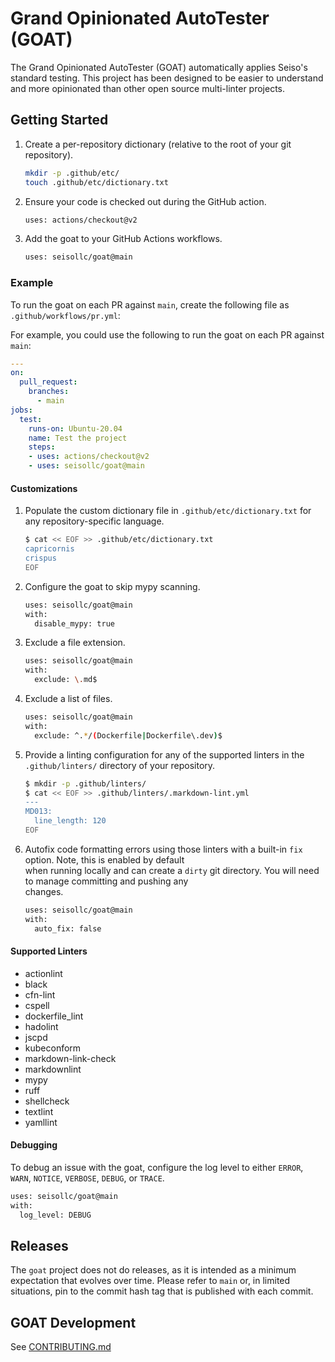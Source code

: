 # Grand Opinionated AutoTester (GOAT)

The Grand Opinionated AutoTester (GOAT) automatically applies Seiso's standard testing.
This project has been designed to be easier to understand and more opinionated than other open source multi-linter projects.

## Getting Started

1. Create a per-repository dictionary (relative to the root of your git repository).

    ```bash
    mkdir -p .github/etc/
    touch .github/etc/dictionary.txt
    ```

1. Ensure your code is checked out during the GitHub action.

    ```bash
    uses: actions/checkout@v2
    ```

1. Add the goat to your GitHub Actions workflows.

    ```bash
    uses: seisollc/goat@main
    ```

### Example

To run the goat on each PR against `main`, create the following file as `.github/workflows/pr.yml`:

For example, you could use the following to run the goat on each PR against `main`:

```yml
---
on:
  pull_request:
    branches:
      - main
jobs:
  test:
    runs-on: Ubuntu-20.04
    name: Test the project
    steps:
    - uses: actions/checkout@v2
    - uses: seisollc/goat@main
```

#### Customizations

1. Populate the custom dictionary file in `.github/etc/dictionary.txt` for any repository-specific language.

    ```bash
    $ cat << EOF >> .github/etc/dictionary.txt
    capricornis
    crispus
    EOF
    ```

1. Configure the goat to skip mypy scanning.

    ```bash
    uses: seisollc/goat@main
    with:
      disable_mypy: true
    ```

1. Exclude a file extension.

    ```bash
    uses: seisollc/goat@main
    with:
      exclude: \.md$
    ```

1. Exclude a list of files.

    ```bash
    uses: seisollc/goat@main
    with:
      exclude: ^.*/(Dockerfile|Dockerfile\.dev)$
    ```

1. Provide a linting configuration for any of the supported linters in the `.github/linters/` directory of your repository.

    ```bash
    $ mkdir -p .github/linters/
    $ cat << EOF >> .github/linters/.markdown-lint.yml
    ---
    MD013:
      line_length: 120
    EOF
    ```
  
1. Autofix code formatting errors using those linters with a built-in `fix` option. Note, this is enabled by default  
   when running locally and can create a `dirty` git directory. You will need to manage committing and pushing any  
   changes.

    ```bash
    uses: seisollc/goat@main
    with:
      auto_fix: false
    ```

#### Supported Linters

- actionlint
- black
- cfn-lint
- cspell
- dockerfile_lint
- hadolint
- jscpd
- kubeconform
- markdown-link-check
- markdownlint
- mypy
- ruff
- shellcheck
- textlint
- yamllint

#### Debugging

To debug an issue with the goat, configure the log level to either `ERROR`, `WARN`, `NOTICE`, `VERBOSE`, `DEBUG`, or `TRACE`.

```bash
uses: seisollc/goat@main
with:
  log_level: DEBUG
```

## Releases

The `goat` project does not do releases, as it is intended as a minimum expectation that evolves over time. Please refer to `main` or, in limited
situations, pin to the commit hash tag that is published with each commit.

## GOAT Development

See [CONTRIBUTING.md](./CONTRIBUTING.md)
